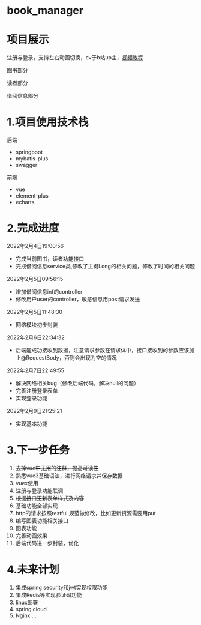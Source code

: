 # book_manager

# 项目展示

注册与登录，支持左右动画切换，cv于b站up主，[视频教程](https://www.bilibili.com/video/BV1PZ4y1G7bu?spm_id_from=333.999.0.0)



图书部分



读者部分



借阅信息部分



# 1.项目使用技术栈

后端

- springboot
- mybatis-plus
- swagger



前端

- vue
- element-plus
- echarts



# 2.完成进度

2022年2月4日19:00:56

- 完成当前图书，读者功能接口
- 完成借阅信息service类,修改了主键Long的相关问题，修改了时间的相关问题



2022年2月5日09:56:15

- 增加借阅信息inf的controller
- 修改用户user的controller，敏感信息用post请求发送

2022年2月5日11:48:30

- 网络模块初步封装

2022年2月6日22:34:32

- 后端能成功接收到数据，注意请求参数在请求体中，接口接收到的参数应该加上@RequestBody，否则会出现为空的情况

2022年2月7日22:49:55

- 解决网络相关bug（修改后端代码，解决null的问题）
- 完善注册登录表单
- 实现登录功能

2022年2月9日21:25:21

- 实现基本功能

# 3.下一步任务

1. ~~去掉vue中无用的注释，提高可读性~~
2. ~~熟悉vue3基础语法，进行网络请求并保存数据~~
3. vuex使用
4. ~~注册与登录功能联调~~
5. ~~根据接口更新表单样式及内容~~
6. ~~基础功能全部实现~~
7. http的请求按照restful 规范做修改，比如更新资源需要用put
8. ~~编写图表功能相关接口~~
9. 图表功能
10. 完善动画效果
11. 后端代码进一步封装，优化

# 4.未来计划

1. 集成spring security和jwt实现权限功能
2. 集成Redis等实现验证码功能
3. linux部署
4. spring cloud
5. Nginx ...
